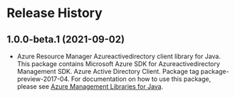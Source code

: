 # Release History

## 1.0.0-beta.1 (2021-09-02)

- Azure Resource Manager Azureactivedirectory client library for Java. This package contains Microsoft Azure SDK for Azureactivedirectory Management SDK. Azure Active Directory Client. Package tag package-preview-2017-04. For documentation on how to use this package, please see [Azure Management Libraries for Java](https://aka.ms/azsdk/java/mgmt).

